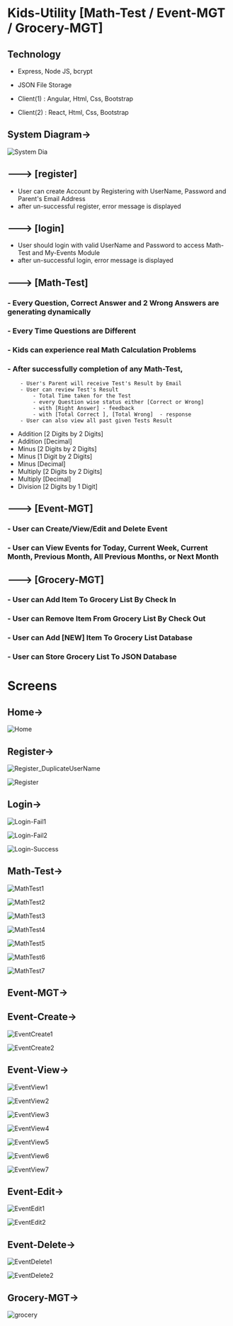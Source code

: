 # Kids-Utility [Math-Test / Event-MGT / Grocery-MGT] 

Technology
----------
- Express, Node JS, bcrypt

- JSON File Storage

- Client(1) : Angular, Html, Css, Bootstrap

- Client(2) : React, Html, Css, Bootstrap 

 
 ## System Diagram->
 
 ![System Dia](https://user-images.githubusercontent.com/26190114/145859620-5b86b72e-5af3-4702-910a-d21914ad6cfd.png)



## ---> [register]

  - User can create Account by Registering with UserName, Password and Parent's Email Address
  - after un-successful register, error message is displayed
	 
 
## ---> [login]

  - User should login with valid UserName and Password to access Math-Test and My-Events Module 
  - after un-successful login, error message is displayed  
  


## ---> [Math-Test]

  ### - Every Question, Correct Answer and 2 Wrong Answers are generating dynamically
  ### - Every Time Questions are Different
  ### - Kids can experience real Math Calculation Problems
  ### - After successfully completion of any Math-Test, 
        - User's Parent will receive Test's Result by Email
        - User can review Test's Result
            - Total Time taken for the Test
            - every Question wise status either [Correct or Wrong] 
            - with [Right Answer] - feedback
            - with [Total Correct ], [Total Wrong]  - response
        - User can also view all past given Tests Result
        
  - Addition [2 Digits by 2 Digits]
  - Addition [Decimal]
  - Minus [2 Digits by 2 Digits]
  - Minus [1 Digit by 2 Digits]
  - Minus [Decimal]
  - Multiply [2 Digits by 2 Digits]
  - Multiply [Decimal]
  - Division [2 Digits by 1 Digit]
  
  
## ---> [Event-MGT]

  ### - User can Create/View/Edit and Delete Event
  ### - User can View Events for Today, Current Week, Current Month, Previous Month, All Previous Months, or Next Month
 
 
## ---> [Grocery-MGT]

  ### - User can Add Item To Grocery List By Check In
  ### - User can Remove Item From Grocery List By Check Out
  ### - User can Add [NEW] Item To Grocery List Database
  ### - User can Store Grocery List To JSON Database
  


# Screens

## Home->

![Home](https://user-images.githubusercontent.com/26190114/145648240-52db6bd8-de92-4b84-971c-fbae65023fae.PNG)


## Register->

![Register_DuplicateUserName](https://user-images.githubusercontent.com/26190114/145648271-d28da9c9-9966-46ff-82ea-0042d45a18f1.PNG)

![Register](https://user-images.githubusercontent.com/26190114/142461905-5b61f8b1-5c2f-40bc-93ff-de10c90c59c9.PNG)


## Login->

![Login-Fail1](https://user-images.githubusercontent.com/26190114/142461944-413f2849-cc78-40c7-b302-7249dc0f84c7.PNG)

![Login-Fail2](https://user-images.githubusercontent.com/26190114/142461947-d9c37707-fd4c-4491-bb1a-37ba03afec4f.PNG)

![Login-Success](https://user-images.githubusercontent.com/26190114/142461962-c9ccb41a-8163-4607-8c55-2e6bea7eb177.PNG)


## Math-Test->

![MathTest1](https://user-images.githubusercontent.com/26190114/145648309-3c9a3ac9-617b-4217-9b98-c40b01abc530.PNG)

![MathTest2](https://user-images.githubusercontent.com/26190114/145648321-5e1c213c-c8a4-4669-aaa9-d61302ba28c8.PNG)

![MathTest3](https://user-images.githubusercontent.com/26190114/145648328-a511dd5f-5cc8-4ab2-8568-ad2d23f4274f.PNG)

![MathTest4](https://user-images.githubusercontent.com/26190114/145648335-e63cda17-0963-45ac-9e24-6fe82a83e2db.PNG)

![MathTest5](https://user-images.githubusercontent.com/26190114/145648339-7c0af62b-17b7-4341-9d78-4d9f5b4abddd.PNG)

![MathTest6](https://user-images.githubusercontent.com/26190114/145648346-76e32d21-73bf-4e3b-a8ea-6becb262f783.PNG)

![MathTest7](https://user-images.githubusercontent.com/26190114/145648351-974d6eb7-9d5f-43cb-b777-992c5b2f0a5c.PNG)


## Event-MGT->
## Event-Create->

![EventCreate1](https://user-images.githubusercontent.com/26190114/142462395-ccb337fd-1491-4ed2-ab7e-e7f8a9b48480.PNG)

![EventCreate2](https://user-images.githubusercontent.com/26190114/142462417-68f571cf-86b4-4946-8cb8-de9b9dbd4a75.PNG)

## Event-View->

![EventView1](https://user-images.githubusercontent.com/26190114/145648375-be24901a-3868-46f3-9faa-efe77ee399b1.PNG)

![EventView2](https://user-images.githubusercontent.com/26190114/145648384-9833b2b1-7b61-4996-bedd-ba2e908d5dd9.PNG)

![EventView3](https://user-images.githubusercontent.com/26190114/145648387-bc18e75c-c4d0-4fc5-808d-41343f849f77.PNG)

![EventView4](https://user-images.githubusercontent.com/26190114/145648390-485cc11a-2ddd-47d2-a047-3c38e06b4ea1.PNG)

![EventView5](https://user-images.githubusercontent.com/26190114/145648393-aebe36da-b8bd-40b4-9f63-94aff4a7a729.PNG)

![EventView6](https://user-images.githubusercontent.com/26190114/145648397-1df88076-8ee8-40de-8c00-93640bf59ba2.PNG)

![EventView7](https://user-images.githubusercontent.com/26190114/145648402-2f2d1c50-0f88-440b-8af8-5a872609144b.PNG)


## Event-Edit->

![EventEdit1](https://user-images.githubusercontent.com/26190114/142462578-39d1cab5-5067-4f3f-8bd5-fb433048802b.PNG)

![EventEdit2](https://user-images.githubusercontent.com/26190114/142462586-69108d68-886d-4017-acbd-3f8957bfb59e.PNG)

## Event-Delete->

![EventDelete1](https://user-images.githubusercontent.com/26190114/142462652-d2e77d3f-4362-4b17-aabf-4120921774c9.PNG)

![EventDelete2](https://user-images.githubusercontent.com/26190114/142462662-31acc492-1d78-4717-b9e1-006bee81c2ca.PNG)


## Grocery-MGT->

![grocery](https://user-images.githubusercontent.com/26190114/145859664-fc8a0524-3c3c-452b-9dcb-a8289a7982c3.PNG)


